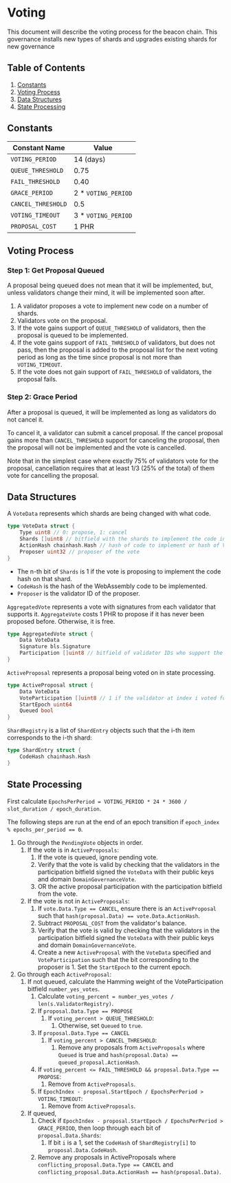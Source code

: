 # Voting

This document will describe the voting process for the beacon chain. This governance installs new types of shards and upgrades existing shards for new governance

## Table of Contents

1. [Constants](#constants)
2. [Voting Process](#voting-process)
3. [Data Structures](#data-structures)
4. [State Processing](#state-processing)

## Constants

| Constant Name      | Value               |
| ------------------ | ------------------- |
| `VOTING_PERIOD`    | 14 (days)           |
| `QUEUE_THRESHOLD`  | 0.75                |
| `FAIL_THRESHOLD`   | 0.40                |
| `GRACE_PERIOD`     | 2 * `VOTING_PERIOD` |
| `CANCEL_THRESHOLD` | 0.5                 |
| `VOTING_TIMEOUT`   | 3 * `VOTING_PERIOD` |
| `PROPOSAL_COST`    | 1 PHR               |



## Voting Process

### Step 1: Get Proposal Queued

A proposal being queued does not mean that it will be implemented, but, unless validators change their mind, it will be implemented soon after.

1. A validator proposes a vote to implement new code on a number of shards.
2. Validators vote on the proposal.
3. If the vote gains support of `QUEUE_THRESHOLD` of validators, then the proposal is queued to be implemented.
4. If the vote gains support of `FAIL_THRESHOLD` of validators, but does not pass, then the proposal is added to the proposal list for the next voting period as long as the time since proposal is not more than `VOTING_TIMEOUT`.
5. If the vote does not gain support of `FAIL_THRESHOLD` of validators, the proposal fails.

### Step 2: Grace Period

After a proposal is queued, it will be implemented as long as validators do not cancel it.

To cancel it, a validator can submit a cancel proposal. If the cancel proposal gains more than `CANCEL_THRESHOLD` support for canceling the proposal, then the proposal will not be implemented and the vote is cancelled.

Note that in the simplest case where exactly 75% of validators vote for the proposal, cancellation requires that at least 1/3 (25% of the total) of them vote for cancelling the proposal.

## Data Structures

A `VoteData` represents which shards are being changed with what code.

```go
type VoteData struct {
    Type uint8 // 0: propose, 1: cancel
    Shards []uint8 // bitfield with the shards to implement the code in
    ActionHash chainhash.Hash // hash of code to implement or hash of VoteData for cancellation
    Proposer uint32 // proposer of the vote
}
```

- The n-th bit of `Shards` is 1 if the vote is proposing to implement the code hash on that shard.
- `CodeHash` is the hash of the WebAssembly code to be implemented.
- `Proposer` is the validator ID of the proposer.

`AggregatedVote` represents a vote with signatures from each validator that supports it. `AggregateVote` costs 1 PHR to propose if it has never been proposed before. Otherwise, it is free.

```go
type AggregatedVote struct {
    Data VoteData
    Signature bls.Signature
    Participation []uint8 // bitfield of validator IDs who support the proposal
}
```

`ActiveProposal` represents a proposal being voted on in state processing.

```go
type ActiveProposal struct {
    Data VoteData
    VoteParticipation []uint8 // 1 if the validator at index i voted for the proposal
    StartEpoch uint64
    Queued bool
}
```

`ShardRegistry` is a list of `ShardEntry` objects such that the i-th item corresponds to the i-th shard:

```go
type ShardEntry struct {
    CodeHash chainhash.Hash
}
```



## State Processing

First calculate `EpochsPerPeriod = VOTING_PERIOD * 24 * 3600 / slot_duration / epoch_duration`.

The following steps are run at the end of an epoch transition if `epoch_index % epochs_per_period == 0`.

1. Go through the `PendingVote` objects in order.
   1. If the vote is in `ActiveProposals`:
      1. If the vote is queued, ignore pending vote.
      2. Verify that the vote is valid by checking that the validators in the participation bitfield signed the `VoteData` with their public keys and domain `DomainGovernanceVote`.
      3. OR the active proposal participation with the participation bitfield from the vote.
   2. If the vote is not in `ActiveProposals`:
      1. If `vote.Data.Type == CANCEL`, ensure there is an `ActiveProposal` such that `hash(proposal.Data) == vote.Data.ActionHash`.
      2. Subtract `PROPOSAL_COST` from the validator's balance.
      3. Verify that the vote is valid by checking that the validators in the participation bitfield signed the `VoteData` with their public keys and domain `DomainGovernanceVote`.
      4. Create a new `ActiveProposal` with the `VoteData` specified and `VoteParticipation` such that the bit corresponding to the proposer is 1. Set the `StartEpoch` to the current epoch.
2. Go through each `ActiveProposal`:
   1. If not queued, calculate the Hamming weight of the VoteParticipation bitfield `number_yes_votes`.
      1. Calculate `voting_percent = number_yes_votes / len(s.ValidatorRegistry)`.
      2. If `proposal.Data.Type == PROPOSE`
         1. If `voting_percent > QUEUE_THRESHOLD`:
            1. Otherwise, set `Queued` to `true`.
      3. If `proposal.Data.Type == CANCEL`
         1. If `voting_percent > CANCEL_THRESHOLD`:
            1. Remove any proposals from `ActiveProposals` where `Queued` is true and `hash(proposal.Data) == queued_proposal.ActionHash`.
      4. If `voting_percent <= FAIL_THRESHOLD && proposal.Data.Type == PROPOSE`:
         1. Remove from `ActiveProposals`.
      5. If `EpochIndex - proposal.StartEpoch / EpochsPerPeriod > VOTING_TIMEOUT`:
         1. Remove from `ActiveProposals`.
   2. If queued,
      1. Check if `EpochIndex - proposal.StartEpoch / EpochsPerPeriod > GRACE_PERIOD`, then loop through each bit of `proposal.Data.Shards`:
         1. If bit `i` is a 1, set the `CodeHash` of `ShardRegistry[i]` to `proposal.Data.CodeHash`.
      2. Remove any proposals in ActiveProposals where `conflicting_proposal.Data.Type == CANCEL` and `conflicting_proposal.Data.ActionHash == hash(proposal.Data)`.
